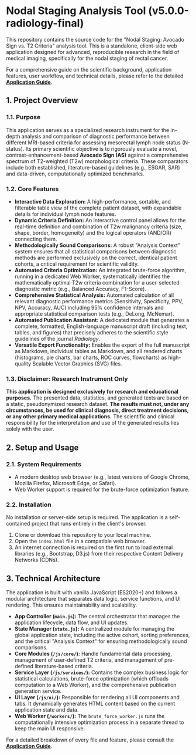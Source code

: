 # Nodal Staging Analysis Tool (v5.0.0-radiology-final)

This repository contains the source code for the "Nodal Staging: Avocado Sign vs. T2 Criteria" analysis tool. This is a standalone, client-side web application designed for advanced, reproducible research in the field of medical imaging, specifically for the nodal staging of rectal cancer.

For a comprehensive guide on the scientific background, application features, user workflow, and technical details, please refer to the detailed **[Application Guide](./docs/Application_Guide.md)**.

## 1. Project Overview

### 1.1. Purpose
This application serves as a specialized research instrument for the in-depth analysis and comparison of diagnostic performance between different MRI-based criteria for assessing mesorectal lymph node status (N-status). Its primary scientific objective is to rigorously evaluate a novel, contrast-enhancement-based **Avocado Sign (AS)** against a comprehensive spectrum of T2-weighted (T2w) morphological criteria. These comparators include both established, literature-based guidelines (e.g., ESGAR, SAR) and data-driven, computationally optimized benchmarks.

### 1.2. Core Features
*   **Interactive Data Exploration:** A high-performance, sortable, and filterable table view of the complete patient dataset, with expandable details for individual lymph node features.
*   **Dynamic Criteria Definition:** An interactive control panel allows for the real-time definition and combination of T2w malignancy criteria (size, shape, border, homogeneity) and the logical operators (AND/OR) connecting them.
*   **Methodologically Sound Comparisons:** A robust "Analysis Context" system ensures that all statistical comparisons between diagnostic methods are performed exclusively on the correct, identical patient cohorts, a critical requirement for scientific validity.
*   **Automated Criteria Optimization:** An integrated brute-force algorithm, running in a dedicated Web Worker, systematically identifies the mathematically optimal T2w criteria combination for a user-selected diagnostic metric (e.g., Balanced Accuracy, F1-Score).
*   **Comprehensive Statistical Analysis:** Automated calculation of all relevant diagnostic performance metrics (Sensitivity, Specificity, PPV, NPV, Accuracy, AUC) including 95% confidence intervals and appropriate statistical comparison tests (e.g., DeLong, McNemar).
*   **Automated Publication Assistant:** A dedicated module that generates a complete, formatted, English-language manuscript draft (including text, tables, and figures) that precisely adheres to the scientific style guidelines of the journal *Radiology*.
*   **Versatile Export Functionality:** Enables the export of the full manuscript as Markdown, individual tables as Markdown, and all rendered charts (histograms, pie charts, bar charts, ROC curves, flowcharts) as high-quality Scalable Vector Graphics (SVG) files.

### 1.3. Disclaimer: Research Instrument Only
**This application is designed exclusively for research and educational purposes.** The presented data, statistics, and generated texts are based on a static, pseudonymized research dataset. **The results must not, under any circumstances, be used for clinical diagnosis, direct treatment decisions, or any other primary medical applications.** The scientific and clinical responsibility for the interpretation and use of the generated results lies solely with the user.

## 2. Setup and Usage

### 2.1. System Requirements
*   A modern desktop web browser (e.g., latest versions of Google Chrome, Mozilla Firefox, Microsoft Edge, or Safari).
*   Web Worker support is required for the brute-force optimization feature.

### 2.2. Installation
No installation or server-side setup is required. The application is a self-contained project that runs entirely in the client's browser.

1.  Clone or download this repository to your local machine.
2.  Open the `index.html` file in a compatible web browser.
3.  An internet connection is required on the first run to load external libraries (e.g., Bootstrap, D3.js) from their respective Content Delivery Networks (CDNs).

## 3. Technical Architecture

The application is built with vanilla JavaScript (ES2020+) and follows a modular architecture that separates data logic, service functions, and UI rendering. This ensures maintainability and scalability.

*   **App Controller (`main.js`):** The central orchestrator that manages the application lifecycle, data flow, and UI updates.
*   **State Manager (`state.js`):** A centralized module for managing the global application state, including the active cohort, sorting preferences, and the critical "Analysis Context" for ensuring methodologically sound comparisons.
*   **Core Modules (`/js/core/`):** Handle fundamental data processing, management of user-defined T2 criteria, and management of pre-defined literature-based criteria.
*   **Service Layer (`/js/services/`):** Contains the complex business logic for statistical calculations, brute-force optimization (which offloads computation to a Web Worker), and the comprehensive publication generation service.
*   **UI Layer (`/js/ui/`):** Responsible for rendering all UI components and tabs. It dynamically generates HTML content based on the current application state and data.
*   **Web Worker (`/workers/`):** The `brute_force_worker.js` runs the computationally intensive optimization process in a separate thread to keep the main UI responsive.

For a detailed breakdown of every file and feature, please consult the **[Application Guide](./docs/Application_Guide.md)**.